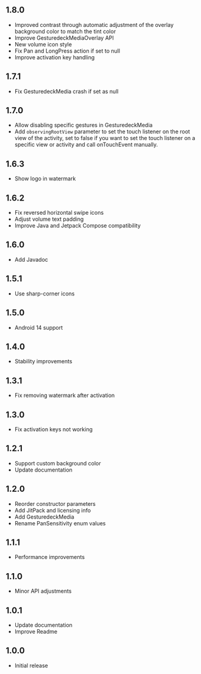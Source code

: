 ## 1.8.0
* Improved contrast through automatic adjustment of the overlay background color to match the tint color
* Improve GesturedeckMediaOverlay API
* New volume icon style
* Fix Pan and LongPress action if set to null
* Improve activation key handling

## 1.7.1
* Fix GesturedeckMedia crash if set as null

## 1.7.0
* Allow disabling specific gestures in GesturedeckMedia
* Add `observingRootView` parameter to set the touch listener on the root view of the activity, set to false if you want to set the touch listener on a specific view or activity and call onTouchEvent manually.

## 1.6.3
* Show logo in watermark

## 1.6.2
* Fix reversed horizontal swipe icons
* Adjust volume text padding
* Improve Java and Jetpack Compose compatibility

## 1.6.0
* Add Javadoc

## 1.5.1
* Use sharp-corner icons

## 1.5.0
* Android 14 support

## 1.4.0
* Stability improvements

## 1.3.1
* Fix removing watermark after activation

## 1.3.0
* Fix activation keys not working

## 1.2.1
* Support custom background color
* Update documentation

## 1.2.0
* Reorder constructor parameters
* Add JitPack and licensing info
* Add GesturedeckMedia
* Rename PanSensitivity enum values

## 1.1.1
* Performance improvements

## 1.1.0
* Minor API adjustments

## 1.0.1
* Update documentation
* Improve Readme

## 1.0.0
* Initial release
